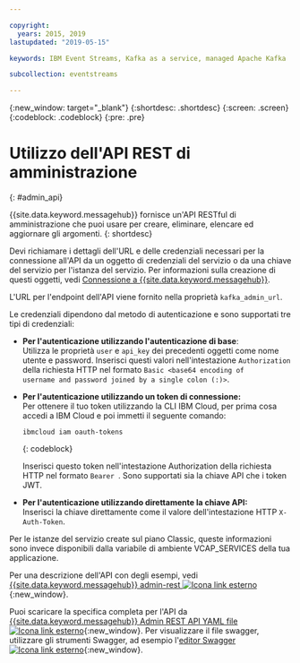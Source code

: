 ```yaml
---

copyright:
  years: 2015, 2019
lastupdated: "2019-05-15"

keywords: IBM Event Streams, Kafka as a service, managed Apache Kafka

subcollection: eventstreams

---
```


{:new_window: target="_blank"}
{:shortdesc: .shortdesc}
{:screen: .screen}
{:codeblock: .codeblock}
{:pre: .pre}

# Utilizzo dell'API REST di amministrazione
{: #admin_api}

{{site.data.keyword.messagehub}} fornisce un'API RESTful di amministrazione che puoi usare per creare, eliminare, elencare ed aggiornare gli argomenti.
{: shortdesc}

Devi richiamare i dettagli dell'URL e delle credenziali necessari per la connessione all'API da un oggetto di credenziali del servizio o da una chiave del servizio per l'istanza del servizio. Per informazioni sulla creazione di questi oggetti, vedi
[Connessione a {{site.data.keyword.messagehub}}](/docs/services/EventStreams?topic=eventstreams-connecting).

L'URL per l'endpoint dell'API viene fornito nella proprietà <code>kafka_admin_url</code>.

Le credenziali dipendono dal metodo di autenticazione e sono supportati tre tipi di credenziali:

* **Per l'autenticazione utilizzando l'autenticazione di base**:<br/>
    Utilizza le proprietà <code>user</code> e <code>api_key</code> dei precedenti oggetti come nome utente e password. Inserisci questi valori nell'intestazione <code>Authorization</code> della richiesta HTTP nel formato <code>Basic &lt;base64 encoding of username and password joined by a single colon (:)&gt;</code>.

* **Per l'autenticazione utilizzando un token di connessione:**<br/>
    Per ottenere il tuo token utilizzando la CLI IBM Cloud, per prima cosa accedi a IBM Cloud e poi immetti il seguente comando: 

    ```
    ibmcloud iam oauth-tokens
    ```
    {: codeblock}

    Inserisci questo token nell'intestazione Authorization della richiesta HTTP nel formato <code>Bearer <token></code>. Sono supportati sia la chiave API che i token JWT. 

* **Per l'autenticazione utilizzando direttamente la chiave API:**<br/>
    Inserisci la chiave direttamente come il valore dell'intestazione HTTP <code>X-Auth-Token</code>.

Per le istanze del servizio create sul piano Classic, queste informazioni sono invece disponibili dalla variabile di ambiente VCAP_SERVICES della tua applicazione.

Per una descrizione dell'API con degli esempi, vedi
[{{site.data.keyword.messagehub}} admin-rest ![Icona link esterno](../../icons/launch-glyph.svg "Icona link esterno")](https://github.com/ibm-messaging/event-streams-docs/tree/master/admin-rest-api){:new_window}.

Puoi scaricare la specifica completa per l'API da [{{site.data.keyword.messagehub}} Admin REST API YAML file ![Icona link esterno](../../icons/launch-glyph.svg "Icona link esterno")](https://github.com/ibm-messaging/event-streams-docs/blob/master/admin-rest-api/admin-rest-api.yaml){:new_window}.
Per visualizzare il file swagger, utilizzare gli strumenti Swagger, ad esempio l'[editor Swagger ![Icona link esterno](../../icons/launch-glyph.svg "Icona link esterno")](http://editor.swagger.io/#/){:new_window}.




